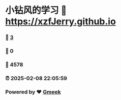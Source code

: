# 小钻风的学习 :link: https://xzfJerry.github.io 
### :page_facing_up: [3](https://xzfJerry.github.io/tag.html) 
### :speech_balloon: 0 
### :hibiscus: 4578 
### :alarm_clock: 2025-02-08 22:05:59 
### Powered by :heart: [Gmeek](https://github.com/Meekdai/Gmeek)
